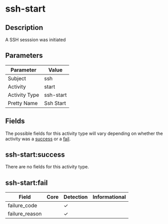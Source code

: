 ssh-start
=========

Description
-----------
A SSH sesssion was initiated

Parameters
----------
| Parameter     | Value     |
| ------------- | --------- |
| Subject       | ssh       |
| Activity      | start     |
| Activity Type | ssh-start |
| Pretty Name   | Ssh Start |


Fields
------

The possible fields for this activity type will vary depending on whether the activity was a [success](#ssh-startsuccess) or a [fail](#ssh-startfail).


ssh-start:success
-----------------

There are no fields for this activity type.


ssh-start:fail
--------------

| Field          | Core | Detection | Informational |
| -------------- | ---- | --------- | ------------- |
| failure_code   |      | &#10003;  |               |
| failure_reason |      | &#10003;  |               |